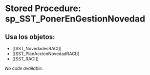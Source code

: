 # Stored Procedure: sp_SST_PonerEnGestionNovedad

## Usa los objetos:
- [[SST_NovedadesRACI]]
- [[SST_PlanAccionNovedadRACI]]
- [[SST_RACI]]

*No code available.*
